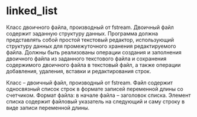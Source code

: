 # linked_list
Класс двоичного файла, производный от fstream. Двоичный файл содержит заданную структуру данных. Программа должна представлять собой простой текстовый редактор, использующий структуру данных для промежуточного хранения редактируемого файла. Должны быть реализованы операции создания и заполнения двоичного файла из заданного текстового файла и сохранения содержимого двоичного файла в текстовый файл, а также операции добавления, удаления, вставки и редактирования строк.

Класс – двоичный файл, производный от fstream. Файл содержит односвязный список строк в формате записей переменной длины со счетчиком.  Формат файла: в начале файла – заголовок списка. Элемент списка содержит файловый указатель на следующий и саму строку в виде записи переменной длины.
